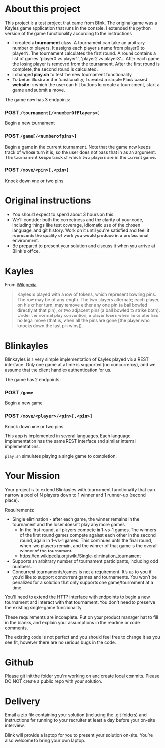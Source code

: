 # About this project

This project is a test project that came from Blink. The original game was a Kayles game application that runs in the console. I extended the python version of the game functionality according to the instructions.
<br>
<ul>
	<li>
	I created a <b>tournament</b> class. A tournament can take an arbitrary number of players. It assigns each player a name from player0 to playerN. The tournament calculates the first round.
	A round contains a list of games 'player0 vs player1', 'player2 vs player3'...  After each game the losing player is removed from the tournament.
	After the first round is complete, the second round is calculated.  
	</li>
	<li>
	I changed <b>play.sh</b> to test the new tournament functionality. 
	</li>
	<li>
	To better illustrate the functionality, I created a simple Flask based <b>website</b> in which the user can hit buttons to create a tournament, start a game and submit a move.
	</li>
</ul>

The game now has 3 endpoints:

### POST `/tournament[/<numberOfPlayers>]`

Begin a new tournament

### POST `/game[/<numberofpins>]`

Begin a game in the current tournament.  Note that the game now keeps track of whose turn it is, so the user does not pass that in as an argument.
The tournament keeps track of which two players are in the current game.  

### POST `/move/<pin>[,<pin>]`

Knock down one or two pins

# Original instructions

- You should expect to spend about 3 hours on this.
- We'll consider both the correctness and the clarity of your code, including things like test coverage, idiomatic use of the chosen language, and git history. Work on it until you're satisfied and feel it represents the quality of work you would produce in a professional environment.
- Be prepared to present your solution and discuss it when you arrive at Blink's office.

# Kayles

From [Wikipedia](https://en.wikipedia.org/wiki/Kayles)

> Kayles is played with a row of tokens, which represent bowling pins. The row may be of any length. The two players alternate; each player, on his or her turn, may remove either any one pin (a ball bowled directly at that pin), or two adjacent pins (a ball bowled to strike both). Under the normal play convention, a player loses when he or she has no legal move (that is, when all the pins are gone [the player who knocks down the last pin wins]).

# Blinkayles

Blinkayles is a very simple implementation of Kayles played via a REST interface. Only one game at a time is supported (no concurrency), and we assume that the client handles authentication for us.

The game has 2 endpoints:

### POST `/game`

Begin a new game

### POST `/move/<player>/<pin>[,<pin>]`

Knock down one or two pins

This app is implemented in several languages. Each language implementation has the same REST interface and similar internal implementations.

`play.sh` simulates playing a single game to completion.

# Your Mission
Your project is to extend Blinkayles with tournament functionality that can narrow a pool of N players down to 1 winner and 1 runner-up (second place).

Requirements:
- Single elimination - after each game, the winner remains in the tournament and the loser doesn’t play any more games
  - In the first round, all players compete in 1-vs-1 games. The winners of the first round games compete against each other in the second round, again in 1-vs-1 games.  This continues until the final round, when two players remain, and the winner of that game is the overall winner of the tournament.
  - https://en.wikipedia.org/wiki/Single-elimination_tournament
- Supports an arbitrary number of tournament participants, including odd numbers.
- Concurrent tournaments/games is not a requirement. It’s up to you if you’d like to support concurrent games and tournaments. You won’t be penalized for a solution that only supports one game/tournament at a time.

You'll need to extend the HTTP interface with endpoints to begin a new tournament and interact with that tournament. You don't need to preserve the existing single-game functionality.

These requirements are incomplete. Put on your product manager hat to fill in the blanks, and explain your assumptions in the readme or code comments.

The existing code is not perfect and you should feel free to change it as you see fit, however there are no serious bugs in the code.

# Github

Please git init the folder you're working on and create local commits.  Please DO NOT create a public repo with your solution.

# Delivery

Email a zip file containing your solution (including the .git folders) and instructions for running to your recruiter at least a day before your on-site interview.

Blink will provide a laptop for you to present your solution on-site. You’re also welcome to bring your own laptop.
